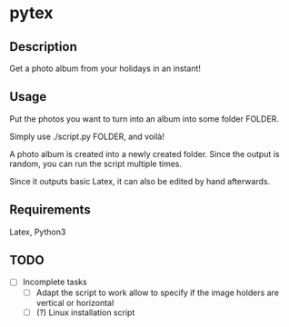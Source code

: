 # pytex

## Description

Get a photo album from your holidays in an instant!

## Usage
Put the photos you want to turn into an album into some folder FOLDER.

Simply use ./script.py FOLDER, and voilà!

A photo album is created into a newly created folder.
Since the output is random, you can run the script multiple times.

Since it outputs basic Latex, it can also be edited by hand afterwards.


## Requirements

Latex, Python3

## TODO

- [ ] Incomplete tasks
    - [ ] Adapt the script to work allow to specify if the image holders are vertical or horizontal
    - [ ] (?) Linux installation script